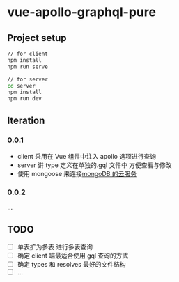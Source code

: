 # vue-apollo-graphql-pure

## Project setup

```bash
// for client
npm install
npm run serve

// for server
cd server
npm install
npm run dev
```

## Iteration

### 0.0.1

- client 采用在 Vue 组件中注入 apollo 选项进行查询
- server 讲 type 定义在单独的.gql 文件中 方便查看与修改
- 使用 mongoose 来连接[mongoDB 的云服务](https://docs.mlab.com/)

### 0.0.2

...

## TODO

- [ ] 单表扩为多表 进行多表查询
- [ ] 确定 client 端最适合使用 gql 查询的方式
- [ ] 确定 types 和 resolves 最好的文件结构
- [ ] ...

